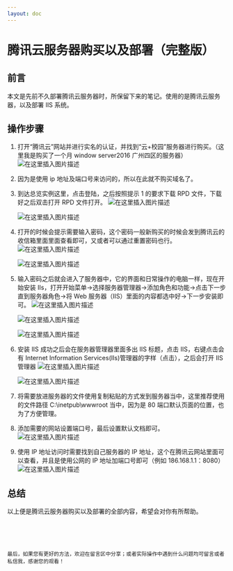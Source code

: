 ```yaml
---
layout: doc
---
```


# 腾讯云服务器购买以及部署（完整版）

## 前言

本文是先前不久部署腾讯云服务器时，所保留下来的笔记。使用的是腾讯云服务器，以及部署 IIS 系统。

## 操作步骤

1. 打开“腾讯云”网站并进行实名的认证，并找到“云+校园”服务器进行购买。（这里我是购买了一个月 window server2016 广州四区的服务器）
   ![在这里插入图片描述](../../public/images-blog/other/20210314164151861.png?)

2. 因为是使用 ip 地址及端口号来访问的，所以在此就不购买域名了。
3. 到达总览实例这里，点击登陆，之后按照提示 1 的要求下载 RPD 文件，下载好之后双击打开 RPD 文件打开。
   ![在这里插入图片描述](../../public/images-blog/other/20210314164241961.png?)

   ![在这里插入图片描述](../../public/images-blog/other/2021031416425822.png?)

4. 打开的时候会提示需要输入密码，这个密码一般新购买的时候会发到腾讯云的收信箱里面里面查看即可，又或者可以通过重置密码也行。
   ![在这里插入图片描述](../../public/images-blog/other/20210314164329926.png?)

   ![在这里插入图片描述](../../public/images-blog/other/20210314164345178.png)

5. 输入密码之后就会进入了服务器中，它的界面和日常操作的电脑一样，现在开始安装 IIs，打开开始菜单->选择服务器管理器->添加角色和功能->点击下一步直到服务器角色->将 Web 服务器（IIS）里面的内容都选中好->下一步安装即可。
   ![在这里插入图片描述](../../public/images-blog/other/2021031416440672.png?)

   ![在这里插入图片描述](../../public/images-blog/other/20210314164420569.png?)

   ![在这里插入图片描述](../../public/images-blog/other/20210314164425778.png?)

6. 安装 IIS 成功之后会在服务器管理器里面多出 IIS 标题，点击 IIS，右键点击会有 Internet Information Services(IIs)管理器的字样（点击），之后会打开 IIS 管理器
   ![在这里插入图片描述](../../public/images-blog/other/20210314164443427.png?)

   ![在这里插入图片描述](../../public/images-blog/other/20210314164448373.png?)

7. 将需要放进服务器的文件使用复制粘贴的方式发到服务器当中，这里推荐使用的文件路径 C:\inetpub\wwwroot 当中，因为是 80 端口默认页面的位置，也为了方便管理。

8. 添加需要的网站设置端口号，最后设置默认文档即可。
   ![在这里插入图片描述](../../public/images-blog/other/20210314164517987.png?)
9. 使用 IP 地址访问时需要找到自己服务器的 IP 地址，这个在腾讯云网站里面可以查看，并且是使用公网的 IP 地址加端口号即可（例如 186.168.1.1：8080）
   ![在这里插入图片描述](../../public/images-blog/other/20210314164536289.png?)

## 总结

以上便是腾讯云服务器购买以及部署的全部内容，希望会对你有所帮助。

<br />
<br />
<br />

`最后，如果您有更好的方法，欢迎在留言区中分享；或者实际操作中遇到什么问题均可留言或者私信我，感谢您的观看！`
